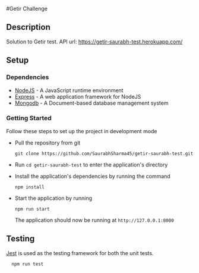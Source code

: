 #Getir Challenge
## Description
Solution to Getir test.
API url: https://getir-saurabh-test.herokuapp.com/



## Setup

### Dependencies

- [NodeJS](https://github.com/nodejs/node) - A JavaScript runtime environment
- [Express](https://github.com/expressjs/express) - A web application framework for NodeJS
- [Mongodb](https://github.com/mongodb/mongo) - A Document-based database management system

### Getting Started

Follow these steps to set up the project in development mode

- Pull the repository from git

  ```[bash]
  git clone https://github.com/SaurabhSharma45/getir-saurabh-test.git
  ```

- Run `cd getir-saurabh-test` to enter the application's directory
- Install the application's dependencies by running the command
  ```
  npm install
  ```

- Start the application by running
  ```
  npm run start
  ```
  The application should now be running at `http://127.0.0.1:8000`


## Testing

[Jest](https://jestjs.io) is used as the testing framework for both the unit tests.


```
  npm run test
```

